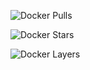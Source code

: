 ![Docker Pulls](https://img.shields.io/docker/pulls/andreybuturlakin/neodenwer.svg?style=popout)

![Docker Stars](https://img.shields.io/docker/stars/andreybuturlakin/neodenwer.svg?style=popout)

![Docker Layers](https://img.shields.io/microbadger/layers/andreybuturlakin/neodenwer:latest.svg?style=popout)
